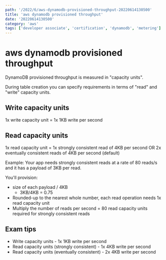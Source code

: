 ```yaml
---
path: '/2022/6/aws-dynamodb-provisioned-throughput-20220614130500'
title: 'aws dynamodb provisioned throughput'
date: '20220614130500'
category: 'aws'
tags: ['developer associate', 'certification', 'dynamodb', 'metering']
---
```


# aws dynamodb provisioned throughput
DynamoDB provisioned throughput is measured in "capacity units".

During table creation you can specify requirements in terms of "read" and "write"
capacity units.

## Write capacity units
1x write capacity unit = 1x 1KB write per second

## Read capacity units
1x read capacity unit = 1x strongly consistent read of 4KB per second
    OR 2x eventually consistent reads of 4KB per second (default)

Example:
Your app needs strongly consistent reads at a rate of 80 reads/s and it has a
payload of 3KB per read.

You'll provision:
* size of each payload / 4KB
    * 3KB/4KB = 0.75
* Rounded-up to the nearest whole number, each read operation needs 1x read capacity unit
* Multiply the number of reads per second = 80 read capacity units required
for strongly consistent reads

## Exam tips
* Write capacity units - 1x 1KB write per second
* Read capacity units (strongly consistent) - 1x 4KB write per second
* Read capacity units (eventually consistent) - 2x 4KB write per second

